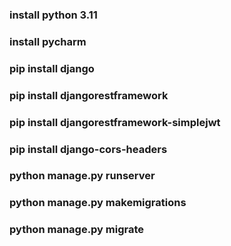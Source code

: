 ### install python 3.11
### install pycharm
### pip install django
### pip install djangorestframework
### pip install djangorestframework-simplejwt
### pip install django-cors-headers
### python manage.py runserver
### python manage.py makemigrations
### python manage.py migrate

